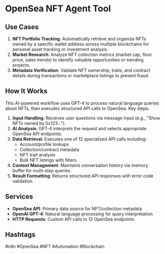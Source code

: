 # OpenSea NFT Agent Tool

## Use Cases
1. **NFT Portfolio Tracking**: Automatically retrieve and organize NFTs owned by a specific wallet address across multiple blockchains for personal asset tracking or investment analysis.
2. **Market Research**: Analyze NFT collection metrics (market cap, floor price, sales trends) to identify valuable opportunities or trending projects.
3. **Metadata Verification**: Validate NFT ownership, traits, and contract details during transactions or marketplace listings to prevent fraud.

## How It Works
This AI-powered workflow uses GPT-4 to process natural language queries about NFTs, then executes structured API calls to OpenSea. Key steps: 

1. **Input Handling**: Receives user questions via message input (e.g., "Show NFTs owned by 0x123...").
2. **AI Analysis**: GPT-4 interprets the request and selects appropriate OpenSea API endpoints.
3. **Data Retrieval**: Executes one of 12 specialized API calls including:
   - Account/profile lookups
   - Collection/contract metadata
   - NFT trait analysis
   - Bulk NFT listings with filters
4. **Context Management**: Maintains conversation history via memory buffer for multi-step queries.
5. **Result Formatting**: Returns structured API responses with error code validation.

## Services
- **OpenSea API**: Primary data source for NFT/collection metadata
- **OpenAI GPT-4**: Natural language processing for query interpretation
- **HTTP Requests**: Custom API calls to 12 OpenSea endpoints

## Hashtags
#n8n #OpenSea #NFT #Automation #Blockchain
